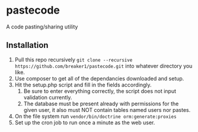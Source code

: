 pastecode
=========

A code pasting/sharing utility

## Installation ##
1. Pull this repo recursively `git clone --recursive https://github.com/breaker1/pastecode.git` into whatever directory you like.
2. Use composer to get all of the dependancies downloaded and setup.
3. Hit the setup.php script and fill in the fields accordingly.
    1. Be sure to enter everything correctly, the script does not input validation currently.
    2. The database must be present already with permissions for the given user, it also must NOT contain tables named users nor pastes.
4. On the file system run `vendor/bin/doctrine orm:generate:proxies`
5. Set up the cron job to run once a minute as the web user.